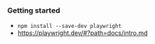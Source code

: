 ### Getting started
* `npm install --save-dev playwright`
* https://playwright.dev/#?path=docs/intro.md
